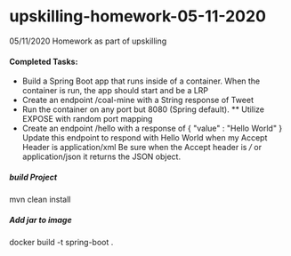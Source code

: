 # upskilling-homework-05-11-2020
05/11/2020 Homework as part of upskilling

#### Completed Tasks:
* Build a Spring Boot app that runs inside of a container.
When the container is run, the app should start and be a LRP
* Create an endpoint /coal-mine with a String response of Tweet
* Run the container on any port but 8080 (Spring default).
** Utilize EXPOSE with random port mapping
* Create an endpoint /hello with a response of { "value" : "Hello World" }
Update this endpoint to respond with <value>Hello World</value> when my Accept Header is application/xml
Be sure when the Accept header is */* or application/json it returns the JSON object.

##### build Project
mvn clean install
##### Add jar to image
docker build -t spring-boot .
